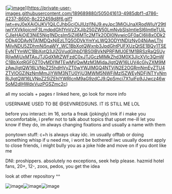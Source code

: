 
[[![image](https://github.com/user-attachments/assets/ed97690d-f6f7-427f-8d7f-90cebadcbc82)](https://private-user-images.githubusercontent.com/189689880/505041613-4985dbf1-d786-4237-8600-8c222459d8f6.gif?jwt=eyJ0eXAiOiJKV1QiLCJhbGciOiJIUzI1NiJ9.eyJpc3MiOiJnaXRodWIuY29tIiwiYXVkIjoicmF3LmdpdGh1YnVzZXJjb250ZW50LmNvbSIsImtleSI6ImtleTUiLCJleHAiOjE3NjE5Njg1NDcsIm5iZiI6MTc2MTk2ODI0NywicGF0aCI6Ii8xODk2ODk4ODAvNTA1MDQxNjEzLTQ5ODVkYmYxLWQ3ODYtNDIzNy04NjAwLThjMjIyNDU5ZDhmNi5naWY_WC1BbXotQWxnb3JpdGhtPUFXUzQtSE1BQy1TSEEyNTYmWC1BbXotQ3JlZGVudGlhbD1BS0lBVkNPRFlMU0E1M1BRSzRaQSUyRjIwMjUxMTAxJTJGdXMtZWFzdC0xJTJGczMlMkZhd3M0X3JlcXVlc3QmWC1BbXotRGF0ZT0yMDI1MTEwMVQwMzM3MjdaJlgtQW16LUV4cGlyZXM9MzAwJlgtQW16LVNpZ25hdHVyZT0wYWJlMGQ4NTVjN2E2OGRmNmEyZTU4ZTVlOGZiNzNmMmJiYWM3NTU0YjU3MWM5NWFiMzI5ZWEyNDFiNTYyNmRjJlgtQW16LVNpZ25lZEhlYWRlcnM9aG9zdCJ9.QpSmci7X1uiFp9JJwcz46w5oM2dIHWdxVuzPGSZmc2c)](https://private-user-images.githubusercontent.com/189689880/505041613-4985dbf1-d786-4237-8600-8c222459d8f6.gif?jwt=eyJ0eXAiOiJKV1QiLCJhbGciOiJIUzI1NiJ9.eyJpc3MiOiJnaXRodWIuY29tIiwiYXVkIjoicmF3LmdpdGh1YnVzZXJjb250ZW50LmNvbSIsImtleSI6ImtleTUiLCJleHAiOjE3NjE5Njg1NDcsIm5iZiI6MTc2MTk2ODI0NywicGF0aCI6Ii8xODk2ODk4ODAvNTA1MDQxNjEzLTQ5ODVkYmYxLWQ3ODYtNDIzNy04NjAwLThjMjIyNDU5ZDhmNi5naWY_WC1BbXotQWxnb3JpdGhtPUFXUzQtSE1BQy1TSEEyNTYmWC1BbXotQ3JlZGVudGlhbD1BS0lBVkNPRFlMU0E1M1BRSzRaQSUyRjIwMjUxMTAxJTJGdXMtZWFzdC0xJTJGczMlMkZhd3M0X3JlcXVlc3QmWC1BbXotRGF0ZT0yMDI1MTEwMVQwMzM3MjdaJlgtQW16LUV4cGlyZXM9MzAwJlgtQW16LVNpZ25hdHVyZT0wYWJlMGQ4NTVjN2E2OGRmNmEyZTU4ZTVlOGZiNzNmMmJiYWM3NTU0YjU3MWM5NWFiMzI5ZWEyNDFiNTYyNmRjJlgtQW16LVNpZ25lZEhlYWRlcnM9aG9zdCJ9.QpSmci7X1uiFp9JJwcz46w5oM2dIHWdxVuzPGSZmc2c)



all my socials + pages r linked here, go look for more info

USERNAME USED TO BE @SEVNREDSUNS. IT IS STILL ME LOL

before you interact: im 16, sorta a freak (jokingly) lmk if i make you uncomfortable, i prefer not to talk about topics that upset me-ill let you know if they do, im always changing fixations and usually a name with them

ponytown stuff: c+h is always okay idc. im usually offtab or doing something whisp if u need me, i wont be bothered! iwc usually doesnt apply to close friends, i might bully you as a joke hide and move on if you dont like me 

DNI: proshippers. absolutely no exceptions, seek help please. hazmid hotel fans, 20+, 12-, zoos, pedos, you get the idea

look at other repository ^^

![image](https://github.com/user-attachments/assets/3f591465-4d37-4bc5-b887-f8e74fbfff33)![image](https://github.com/user-attachments/assets/9f7c7856-34d3-466c-a912-62db0d60445f)![image](https://github.com/user-attachments/assets/ffaa3540-c26c-4f75-822a-f5d444a2f240)










